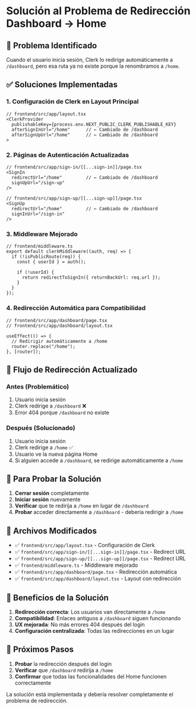 # Solución al Problema de Redirección Dashboard → Home

## 🚨 **Problema Identificado**

Cuando el usuario inicia sesión, Clerk lo redirige automáticamente a `/dashboard`, pero esa ruta ya no existe porque la renombramos a `/home`.

## ✅ **Soluciones Implementadas**

### **1. Configuración de Clerk en Layout Principal**

```tsx
// frontend/src/app/layout.tsx
<ClerkProvider
  publishableKey={process.env.NEXT_PUBLIC_CLERK_PUBLISHABLE_KEY}
  afterSignInUrl="/home"      // ← Cambiado de /dashboard
  afterSignUpUrl="/home"      // ← Cambiado de /dashboard
>
```

### **2. Páginas de Autenticación Actualizadas**

```tsx
// frontend/src/app/sign-in/[[...sign-in]]/page.tsx
<SignIn
  redirectUrl="/home"         // ← Cambiado de /dashboard
  signUpUrl="/sign-up"
/>

// frontend/src/app/sign-up/[[...sign-up]]/page.tsx
<SignUp
  redirectUrl="/home"         // ← Cambiado de /dashboard
  signInUrl="/sign-in"
/>
```

### **3. Middleware Mejorado**

```tsx
// frontend/middleware.ts
export default clerkMiddleware((auth, req) => {
  if (!isPublicRoute(req)) {
    const { userId } = auth();

    if (!userId) {
      return redirectToSignIn({ returnBackUrl: req.url });
    }
  }
});
```

### **4. Redirección Automática para Compatibilidad**

```tsx
// frontend/src/app/dashboard/page.tsx
// frontend/src/app/dashboard/layout.tsx

useEffect(() => {
  // Redirigir automáticamente a /home
  router.replace("/home");
}, [router]);
```

## 🔄 **Flujo de Redirección Actualizado**

### **Antes (Problemático)**

1. Usuario inicia sesión
2. Clerk redirige a `/dashboard` ❌
3. Error 404 porque `/dashboard` no existe

### **Después (Solucionado)**

1. Usuario inicia sesión
2. Clerk redirige a `/home` ✅
3. Usuario ve la nueva página Home
4. Si alguien accede a `/dashboard`, se redirige automáticamente a `/home`

## 🧪 **Para Probar la Solución**

1. **Cerrar sesión** completamente
2. **Iniciar sesión** nuevamente
3. **Verificar** que te redirija a `/home` en lugar de `/dashboard`
4. **Probar** acceder directamente a `/dashboard` - debería redirigir a `/home`

## 🔧 **Archivos Modificados**

- ✅ `frontend/src/app/layout.tsx` - Configuración de Clerk
- ✅ `frontend/src/app/sign-in/[[...sign-in]]/page.tsx` - Redirect URL
- ✅ `frontend/src/app/sign-up/[[...sign-up]]/page.tsx` - Redirect URL
- ✅ `frontend/middleware.ts` - Middleware mejorado
- ✅ `frontend/src/app/dashboard/page.tsx` - Redirección automática
- ✅ `frontend/src/app/dashboard/layout.tsx` - Layout con redirección

## 🎯 **Beneficios de la Solución**

1. **Redirección correcta**: Los usuarios van directamente a `/home`
2. **Compatibilidad**: Enlaces antiguos a `/dashboard` siguen funcionando
3. **UX mejorada**: No más errores 404 después del login
4. **Configuración centralizada**: Todas las redirecciones en un lugar

## 🚀 **Próximos Pasos**

1. **Probar** la redirección después del login
2. **Verificar** que `/dashboard` redirija a `/home`
3. **Confirmar** que todas las funcionalidades del Home funcionen correctamente

La solución está implementada y debería resolver completamente el problema de redirección.
